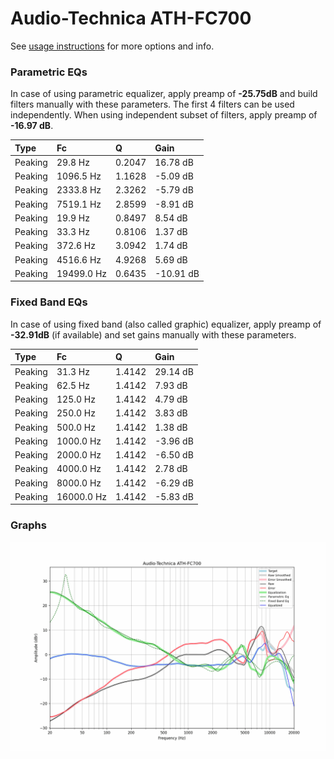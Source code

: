 # Audio-Technica ATH-FC700
See [usage instructions](https://github.com/jaakkopasanen/AutoEq#usage) for more options and info.

### Parametric EQs
In case of using parametric equalizer, apply preamp of **-25.75dB** and build filters manually
with these parameters. The first 4 filters can be used independently.
When using independent subset of filters, apply preamp of **-16.97 dB**.

| Type    | Fc         |      Q | Gain      |
|:--------|:-----------|:-------|:----------|
| Peaking | 29.8 Hz    | 0.2047 | 16.78 dB  |
| Peaking | 1096.5 Hz  | 1.1628 | -5.09 dB  |
| Peaking | 2333.8 Hz  | 2.3262 | -5.79 dB  |
| Peaking | 7519.1 Hz  | 2.8599 | -8.91 dB  |
| Peaking | 19.9 Hz    | 0.8497 | 8.54 dB   |
| Peaking | 33.3 Hz    | 0.8106 | 1.37 dB   |
| Peaking | 372.6 Hz   | 3.0942 | 1.74 dB   |
| Peaking | 4516.6 Hz  | 4.9268 | 5.69 dB   |
| Peaking | 19499.0 Hz | 0.6435 | -10.91 dB |

### Fixed Band EQs
In case of using fixed band (also called graphic) equalizer, apply preamp of **-32.91dB**
(if available) and set gains manually with these parameters.

| Type    | Fc         |      Q | Gain     |
|:--------|:-----------|:-------|:---------|
| Peaking | 31.3 Hz    | 1.4142 | 29.14 dB |
| Peaking | 62.5 Hz    | 1.4142 | 7.93 dB  |
| Peaking | 125.0 Hz   | 1.4142 | 4.79 dB  |
| Peaking | 250.0 Hz   | 1.4142 | 3.83 dB  |
| Peaking | 500.0 Hz   | 1.4142 | 1.38 dB  |
| Peaking | 1000.0 Hz  | 1.4142 | -3.96 dB |
| Peaking | 2000.0 Hz  | 1.4142 | -6.50 dB |
| Peaking | 4000.0 Hz  | 1.4142 | 2.78 dB  |
| Peaking | 8000.0 Hz  | 1.4142 | -6.29 dB |
| Peaking | 16000.0 Hz | 1.4142 | -5.83 dB |

### Graphs
![](./Audio-Technica%20ATH-FC700.png)